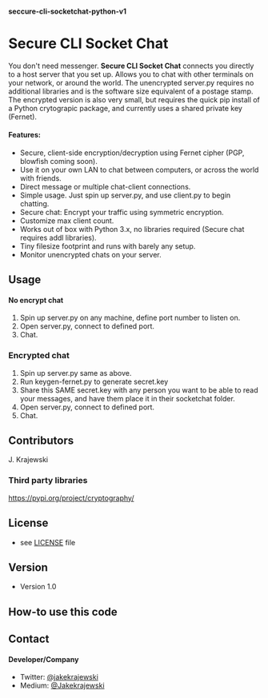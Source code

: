 #### seccure-cli-socketchat-python-v1
Secure CLI Socket Chat
======
You don't need messenger. **Secure CLI Socket Chat** connects you directly to a host server that you set up. Allows you to chat with other terminals on your network, or around the world. The unencrypted server.py requires no additional libraries and is the software size equivalent of a postage stamp. The encrypted version is also very small, but requires the quick pip install of a Python crytograpic package, and currently uses a shared private key (Fernet).

#### Features:
* Secure, client-side encryption/decryption using Fernet cipher (PGP, blowfish coming soon).
* Use it on your own LAN to chat between computers, or across the world with friends.
* Direct message or multiple chat-client connections.
* Simple usage. Just spin up server.py, and use client.py to begin chatting. 
* Secure chat: Encrypt your traffic using symmetric encryption.
* Customize max client count.
* Works out of box with Python 3.x, no libraries required (Secure chat requires addl libraries).
* Tiny filesize footprint and runs with barely any setup.
* Monitor unencrypted chats on your server. 

## Usage

#### No encrypt chat
1. Spin up server.py on any machine, define port number to listen on. 
2. Open server.py, connect to defined port.
3. Chat.

### Encrypted chat
1. Spin up server.py same as above. 
2. Run keygen-fernet.py to generate secret.key
3. Share this SAME secret.key with any person you want to be able to read your messages, and have them place it in their socketchat folder.
4. Open server.py, connect to defined port. 
5. Chat.

## Contributors
J. Krajewski

### Third party libraries
https://pypi.org/project/cryptography/

## License 
* see [LICENSE](https://github.com/username/sw-name/blob/master/LICENSE.md) file

## Version 
* Version 1.0

## How-to use this code

## Contact
#### Developer/Company

* Twitter: [@jakekrajewski](https://twitter.com/jakekrajewski "@jakekrajewski")
* Medium: [@Jakekrajewski](https://medium.com/@Jakekrajewski)

